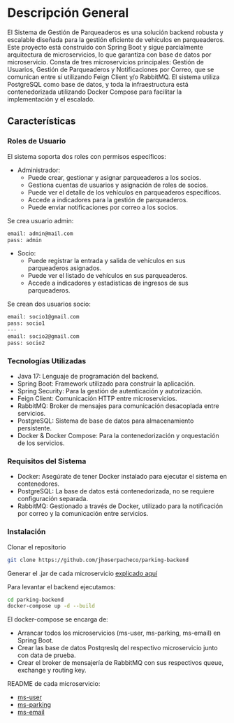 # Descripción General

El Sistema de Gestión de Parqueaderos es una solución backend robusta y escalable diseñada para la gestión eficiente de 
vehículos en parqueaderos. Este proyecto está construido con Spring Boot y sigue parcialmente arquitectura de microservicios,
lo que garantiza con base de datos por microservicio. Consta de tres microservicios principales:
Gestión de Usuarios, Gestión de Parqueaderos y Notificaciones por Correo, que se comunican entre sí utilizando Feign 
Client y/o RabbitMQ. 
El sistema utiliza PostgreSQL como base de datos, y toda la infraestructura está contenedorizada 
utilizando Docker Compose para facilitar la implementación y el escalado.

## Características
### Roles de Usuario

El sistema soporta dos roles con permisos específicos:
* Administrador:
  - Puede crear, gestionar y asignar parqueaderos a los socios.
  - Gestiona cuentas de usuarios y asignación de roles de socios.
  - Puede ver el detalle de los vehículos en parqueaderos específicos.
  - Accede a indicadores para la gestión de parqueaderos.
  - Puede enviar notificaciones por correo a los socios.

Se crea usuario admin:
```bash
email: admin@mail.com
pass: admin 
```

* Socio:
  - Puede registrar la entrada y salida de vehículos en sus parqueaderos asignados.
  - Puede ver el listado de vehículos en sus parqueaderos.
  - Accede a indicadores y estadísticas de ingresos de sus parqueaderos.
  
Se crean dos usuarios socio:
```bash
email: socio1@gmail.com
pass: socio1 
---
email: socio2@gmail.com
pass: socio2 
```

### Tecnologías Utilizadas
  - Java 17: Lenguaje de programación del backend.
  - Spring Boot: Framework utilizado para construir la aplicación.
  - Spring Security: Para la gestión de autenticación y autorización.
  - Feign Client: Comunicación HTTP entre microservicios.
  - RabbitMQ: Broker de mensajes para comunicación desacoplada entre servicios.
  - PostgreSQL: Sistema de base de datos para almacenamiento persistente.
  - Docker & Docker Compose: Para la contenedorización y orquestación de los servicios.

### Requisitos del Sistema
  - Docker: Asegúrate de tener Docker instalado para ejecutar el sistema en contenedores.
  - PostgreSQL: La base de datos está contenedorizada, no se requiere configuración separada.
  - RabbitMQ: Gestionado a través de Docker, utilizado para la notificación por correo y la comunicación entre servicios.


### Instalación
Clonar el repositorio 

```bash
git clone https://github.com/jhoserpacheco/parking-backend
```
Generar el .jar de cada microservicio
[explicado aquí](user-ms/README.md#Generate-jar)

Para levantar el backend ejecutamos:
```bash
cd parking-backend
docker-compose up -d --build
```

El docker-compose se encarga de: 
- Arrancar todos los microservicios (ms-user, ms-parking, ms-email) en Spring Boot.
- Crear las base de datos Postqreslq del respectivo microservicio junto con data de prueba.
- Crear el broker de mensajería de RabbitMQ con sus respectivos queue, exchange y routing key. 

README de cada microservicio:
- [ms-user](user-ms)
- [ms-parking](parking-ms)
- [ms-email](mail-ms)





